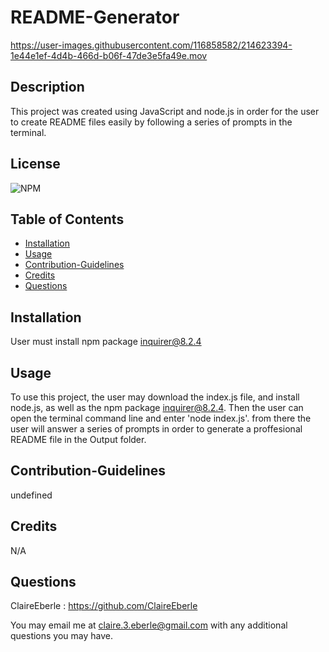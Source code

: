 # README-Generator



https://user-images.githubusercontent.com/116858582/214623394-1e44e1ef-4d4b-466d-b06f-47de3e5fa49e.mov



## Description
    
This project was created using JavaScript and node.js in order for the user to create README files easily by following a series of prompts in the terminal.

## License
    
![NPM](https://img.shields.io/npm/l/inquirer)
    
## Table of Contents
   
- [Installation](#installation)
- [Usage](#usage)
- [Contribution-Guidelines](#contribution-guidelines)
- [Credits](#credits)
- [Questions](#questions)

    
## Installation
    
 User must install npm package inquirer@8.2.4
    
 ## Usage
    
To use this project, the user may download the index.js file, and install node.js, as well as the npm package inquirer@8.2.4. Then the user can open the terminal command line and enter 'node index.js'. from there the user will answer a series of prompts in order to generate a proffesional README file in the Output folder.

## Contribution-Guidelines

undefined

 ## Credits
    
N/A

## Questions
ClaireEberle : https://github.com/ClaireEberle

You may email me at claire.3.eberle@gmail.com with any additional questions you may have.
   
    
